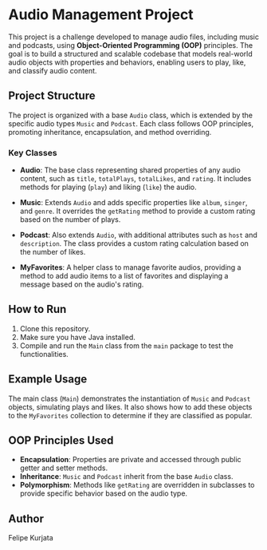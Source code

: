 # Audio Management Project

This project is a challenge developed to manage audio files, including music and podcasts, using **Object-Oriented Programming (OOP)** principles. The goal is to build a structured and scalable codebase that models real-world audio objects with properties and behaviors, enabling users to play, like, and classify audio content.

## Project Structure

The project is organized with a base `Audio` class, which is extended by the specific audio types `Music` and `Podcast`. Each class follows OOP principles, promoting inheritance, encapsulation, and method overriding.

### Key Classes

- **Audio**: The base class representing shared properties of any audio content, such as `title`, `totalPlays`, `totalLikes`, and `rating`. It includes methods for playing (`play`) and liking (`like`) the audio.

- **Music**: Extends `Audio` and adds specific properties like `album`, `singer`, and `genre`. It overrides the `getRating` method to provide a custom rating based on the number of plays.

- **Podcast**: Also extends `Audio`, with additional attributes such as `host` and `description`. The class provides a custom rating calculation based on the number of likes.

- **MyFavorites**: A helper class to manage favorite audios, providing a method to add audio items to a list of favorites and displaying a message based on the audio's rating.

## How to Run

1. Clone this repository.
2. Make sure you have Java installed.
3. Compile and run the `Main` class from the `main` package to test the functionalities.

## Example Usage

The main class (`Main`) demonstrates the instantiation of `Music` and `Podcast` objects, simulating plays and likes. It also shows how to add these objects to the `MyFavorites` collection to determine if they are classified as popular.

## OOP Principles Used

- **Encapsulation**: Properties are private and accessed through public getter and setter methods.
- **Inheritance**: `Music` and `Podcast` inherit from the base `Audio` class.
- **Polymorphism**: Methods like `getRating` are overridden in subclasses to provide specific behavior based on the audio type.

## Author

Felipe Kurjata

